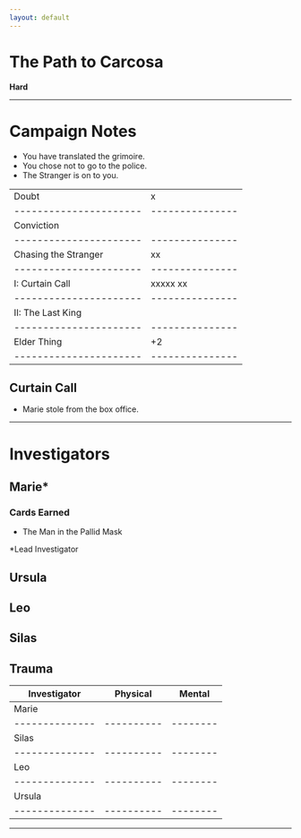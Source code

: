 ```yaml
---
layout: default
---
```


# The Path to Carcosa

**Hard**

---

# Campaign Notes

- You have translated the grimoire.
- You chose not to go to the police.
- The Stranger is on to you.

|                      |               |
|----------------------|---------------|
| Doubt                | x             |
|----------------------|---------------|
| Conviction           |               |
|----------------------|---------------|
| Chasing the Stranger | xx            |
|----------------------|---------------|
| I: Curtain Call      | xxxxx xx      |
|----------------------|---------------|
| II: The Last King    |               |
|----------------------|---------------|
| Elder Thing          | +2            |
|----------------------|---------------|

## Curtain Call

- Marie stole from the box office.

---

# Investigators

## Marie\*

### Cards Earned
- The Man in the Pallid Mask

\*Lead Investigator

## Ursula

## Leo

## Silas

## Trauma

| Investigator | Physical | Mental |
|--------------|----------|--------|
| Marie        |          |        |
|--------------|----------|--------|
| Silas        |          |        |
|--------------|----------|--------|
| Leo          |          |        |
|--------------|----------|--------|
| Ursula       |          |        |
|--------------|----------|--------|


---

